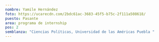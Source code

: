 ```yaml
---
nombre: Yamile Hernández
foto: https://ucarecdn.com/2bdc61ac-3683-45f5-b75c-2f111a508618/
puesto: Pasante
area: programa de internship
pos: 2
semblanza: "Ciencias Políticas, Universidad de las Américas Puebla "
---
```

